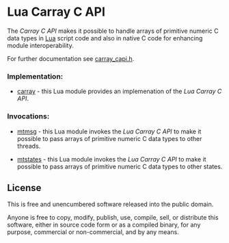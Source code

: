 # Lua Carray C API 
<!-- ---------------------------------------------------------------------------------------- -->

The *Carray C API* makes it possible to handle arrays of primitive numeric C data types in 
[Lua] script code and also in native C code for enhancing module interoperability.

For further documentation see [carray_capi.h](./carray_capi.h).

<!-- ---------------------------------------------------------------------------------------- -->

### Implementation:

   * [carray] - this Lua module provides an implemenation of the *Lua Carray C API*.


### Invocations:
   
   * [mtmsg] - this Lua module invokes the *Lua Carray C API* to make it possible to pass
               arrays of primitive numeric C data types to other threads.

   * [mtstates] - this Lua module invokes the *Lua Carray C API* to make it possible to pass
                  arrays of primitive numeric C data types to other states.

<!-- ---------------------------------------------------------------------------------------- -->

[Lua]:      https://www.lua.org
[carray]:   https://github.com/osch/lua-carray
[mtmsg]:    https://github.com/osch/lua-mtmsg
[mtstates]: https://github.com/osch/lua-mtstates


<!-- ---------------------------------------------------------------------------------------- -->

## License 

This is free and unencumbered software released into the public domain.

Anyone is free to copy, modify, publish, use, compile, sell, or distribute this
software, either in source code form or as a compiled binary, for any purpose,
commercial or non-commercial, and by any means.

<!-- ---------------------------------------------------------------------------------------- -->
